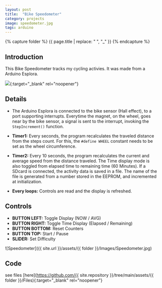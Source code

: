 ```yaml
---
layout: post
title:  "Bike Speedometer"
category: projects
image: speedometer.jpg
tags: arduino 
---
```

{% capture folder %}
{{ page.title | replace: " ", "_" }}
{% endcapture %}

## Introduction ##
This Bike Speedometer tracks my cycling activies. It was made from a Arduino Esplora.
<!--more-->

[<img src='https://img.youtube.com/vi/MkDkZQN_Pis/0.jpg'>](https://www.youtube.com/watch?v=MkDkZQN_Pis){:target="_blank" rel="noopener"}

## Details ##

- The Arduino Esplora is connected to the bike sensor (Hall effect), to a port supporting interrupts.
Everytime the magnet, on the wheel, goes near by the bike sensor, a signal is sent to the interrupt, invoking the `StepIncrement()` function.

- **Timer1:** Every seconds, the program recalculates the traveled distance from the steps count.
For this, the `#define WHEEL` constant needs to be set as the wheel circumference.

- **Timer2:** Every 10 seconds, the program recalculates the current and average speed from the distance traveled.
The Time display mode is also toggled from elapsed time to remaining time (60 Minutes).
If a SDcard is connected, the activity data is saved in a file. The name of the file is generated from a number stored in the EEPROM, and incremented at initialization.

- **Every loops:** Controls are read and the display is refreshed.

## Controls ##

- **BUTTON LEFT:** Toggle Display (NOW / AVG)
- **BUTTON RIGHT:** Toggle Time Display (Elapsed / Remaining)
- **BUTTON BOTTOM:** Reset Counters
- **BUTTON TOP:** Start / Pause
- **SLIDER:** Set Difficulty

![Speedometer]({{ site.url }}/assets/{{ folder }}/Images/Speedometer.jpg)

## Code ##
see files [here](https://github.com/{{ site.repository }}/tree/main/assets/{{ folder }}/Files){:target="_blank" rel="noopener"}
